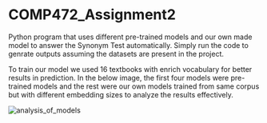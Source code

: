 # COMP472_Assignment2
Python program that uses different pre-trained models and our own made model to answer the Synonym Test automatically. Simply run the code to genrate outputs assuming the datasets are present in the project. 


To train our model we used 16 textbooks with enrich vocabulary for better results in prediction. 
In the below image, the first four models were pre-trained models and the rest were our own models trained from same corpus but with different embedding sizes to analyze the results effectively. 

 
![analysis_of_models](https://github.com/harsheen11/Word2Vec-Models/assets/87078923/50bcc20b-3076-411a-8d3d-4986aab62da9)
